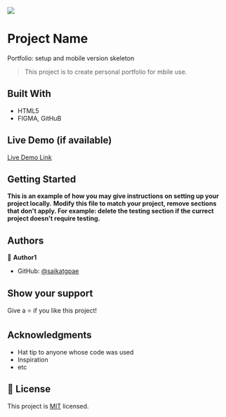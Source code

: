 ![](https://img.shields.io/badge/Microverse-blueviolet)

# Project Name
Portfolio: setup and mobile version skeleton

> This project is to create personal portfolio for mbile use.


## Built With

- HTML5
- FIGMA, GitHuB

## Live Demo (if available)

[Live Demo Link](https://saikatgpae.github.io/saikat-portfolio/)


## Getting Started

**This is an example of how you may give instructions on setting up your project locally.**
**Modify this file to match your project, remove sections that don't apply. For example: delete the testing section if the currect project doesn't require testing.**





## Authors

👤 **Author1**

- GitHub: [@saikatgpae](https://github.com/saikatgpae)


## Show your support

Give a ⭐️ if you like this project!

## Acknowledgments

- Hat tip to anyone whose code was used
- Inspiration
- etc

## 📝 License

This project is [MIT](./MIT.md) licensed.
